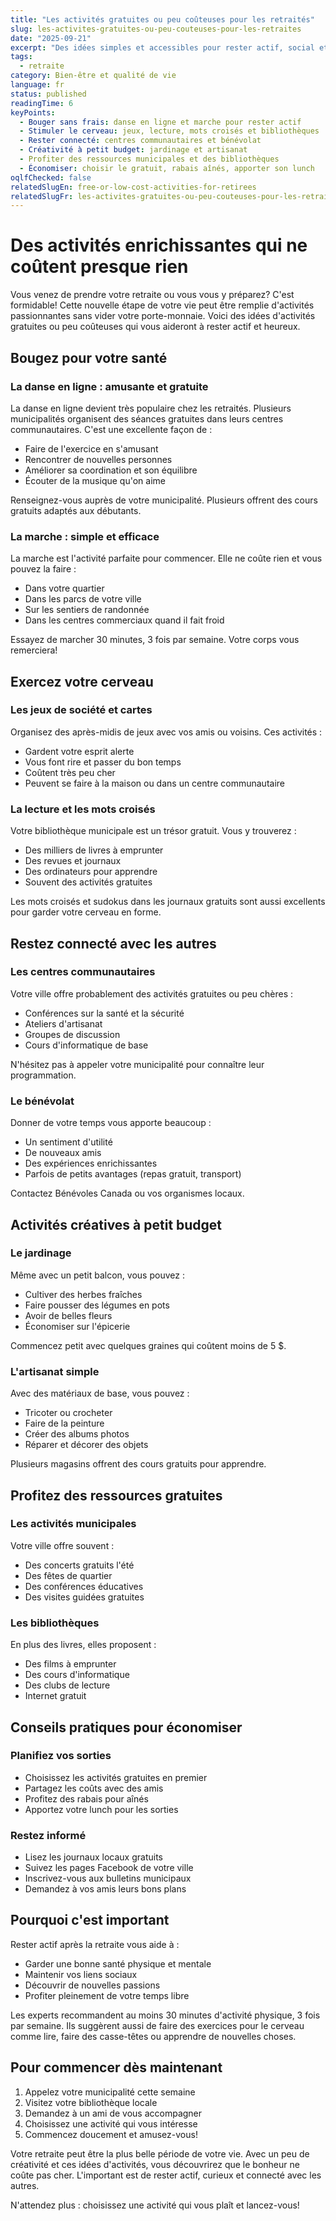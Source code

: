 ```yaml
---
title: "Les activités gratuites ou peu coûteuses pour les retraités"
slug: les-activites-gratuites-ou-peu-couteuses-pour-les-retraites
date: "2025-09-21"
excerpt: "Des idées simples et accessibles pour rester actif, social et en santé à la retraite sans dépenser beaucoup."
tags:
  - retraite
category: Bien-être et qualité de vie
language: fr
status: published
readingTime: 6
keyPoints:
  - Bouger sans frais: danse en ligne et marche pour rester actif
  - Stimuler le cerveau: jeux, lecture, mots croisés et bibliothèques
  - Rester connecté: centres communautaires et bénévolat
  - Créativité à petit budget: jardinage et artisanat
  - Profiter des ressources municipales et des bibliothèques
  - Économiser: choisir le gratuit, rabais aînés, apporter son lunch
oqlfChecked: false
relatedSlugEn: free-or-low-cost-activities-for-retirees
relatedSlugFr: les-activites-gratuites-ou-peu-couteuses-pour-les-retraites
---
```

# Des activités enrichissantes qui ne coûtent presque rien

Vous venez de prendre votre retraite ou vous vous y préparez? C'est formidable! Cette nouvelle étape de votre vie peut être remplie d'activités passionnantes sans vider votre porte-monnaie. Voici des idées d'activités gratuites ou peu coûteuses qui vous aideront à rester actif et heureux.

## Bougez pour votre santé

### La danse en ligne : amusante et gratuite

La danse en ligne devient très populaire chez les retraités. Plusieurs municipalités organisent des séances gratuites dans leurs centres communautaires. C'est une excellente façon de :

- Faire de l'exercice en s'amusant
- Rencontrer de nouvelles personnes
- Améliorer sa coordination et son équilibre
- Écouter de la musique qu'on aime

Renseignez-vous auprès de votre municipalité. Plusieurs offrent des cours gratuits adaptés aux débutants.

### La marche : simple et efficace

La marche est l'activité parfaite pour commencer. Elle ne coûte rien et vous pouvez la faire :

- Dans votre quartier
- Dans les parcs de votre ville
- Sur les sentiers de randonnée
- Dans les centres commerciaux quand il fait froid

Essayez de marcher 30 minutes, 3 fois par semaine. Votre corps vous remerciera!

## Exercez votre cerveau

### Les jeux de société et cartes

Organisez des après-midis de jeux avec vos amis ou voisins. Ces activités :

- Gardent votre esprit alerte
- Vous font rire et passer du bon temps
- Coûtent très peu cher
- Peuvent se faire à la maison ou dans un centre communautaire

### La lecture et les mots croisés

Votre bibliothèque municipale est un trésor gratuit. Vous y trouverez :

- Des milliers de livres à emprunter
- Des revues et journaux
- Des ordinateurs pour apprendre
- Souvent des activités gratuites

Les mots croisés et sudokus dans les journaux gratuits sont aussi excellents pour garder votre cerveau en forme.

## Restez connecté avec les autres

### Les centres communautaires

Votre ville offre probablement des activités gratuites ou peu chères :

- Conférences sur la santé et la sécurité
- Ateliers d'artisanat
- Groupes de discussion
- Cours d'informatique de base

N'hésitez pas à appeler votre municipalité pour connaître leur programmation.

### Le bénévolat

Donner de votre temps vous apporte beaucoup :

- Un sentiment d'utilité
- De nouveaux amis
- Des expériences enrichissantes
- Parfois de petits avantages (repas gratuit, transport)

Contactez Bénévoles Canada ou vos organismes locaux.

## Activités créatives à petit budget

### Le jardinage

Même avec un petit balcon, vous pouvez :

- Cultiver des herbes fraîches
- Faire pousser des légumes en pots
- Avoir de belles fleurs
- Économiser sur l'épicerie

Commencez petit avec quelques graines qui coûtent moins de 5 $.

### L'artisanat simple

Avec des matériaux de base, vous pouvez :

- Tricoter ou crocheter
- Faire de la peinture
- Créer des albums photos
- Réparer et décorer des objets

Plusieurs magasins offrent des cours gratuits pour apprendre.

## Profitez des ressources gratuites

### Les activités municipales

Votre ville offre souvent :

- Des concerts gratuits l'été
- Des fêtes de quartier
- Des conférences éducatives
- Des visites guidées gratuites

### Les bibliothèques

En plus des livres, elles proposent :

- Des films à emprunter
- Des cours d'informatique
- Des clubs de lecture
- Internet gratuit

## Conseils pratiques pour économiser

### Planifiez vos sorties

- Choisissez les activités gratuites en premier
- Partagez les coûts avec des amis
- Profitez des rabais pour aînés
- Apportez votre lunch pour les sorties

### Restez informé

- Lisez les journaux locaux gratuits
- Suivez les pages Facebook de votre ville
- Inscrivez-vous aux bulletins municipaux
- Demandez à vos amis leurs bons plans

## Pourquoi c'est important

Rester actif après la retraite vous aide à :

- Garder une bonne santé physique et mentale
- Maintenir vos liens sociaux
- Découvrir de nouvelles passions
- Profiter pleinement de votre temps libre

Les experts recommandent au moins 30 minutes d'activité physique, 3 fois par semaine. Ils suggèrent aussi de faire des exercices pour le cerveau comme lire, faire des casse-têtes ou apprendre de nouvelles choses.

## Pour commencer dès maintenant

1. Appelez votre municipalité cette semaine
2. Visitez votre bibliothèque locale
3. Demandez à un ami de vous accompagner
4. Choisissez une activité qui vous intéresse
5. Commencez doucement et amusez-vous!

Votre retraite peut être la plus belle période de votre vie. Avec un peu de créativité et ces idées d'activités, vous découvrirez que le bonheur ne coûte pas cher. L'important est de rester actif, curieux et connecté avec les autres.

N'attendez plus : choisissez une activité qui vous plaît et lancez-vous!
